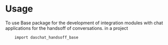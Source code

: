 # Usage

To use Base package for the development of integration modules with chat applications for the handsoff of conversations. in a project

```
    import daschat_handsoff_base
```
